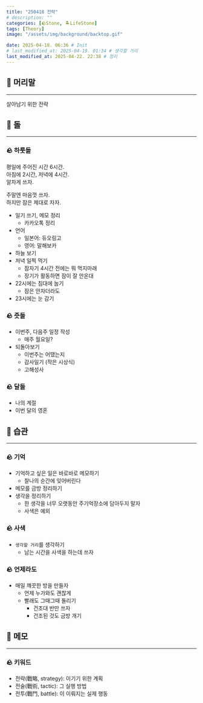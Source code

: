 ```yaml
---
title: "250418 전략"
# description: ""
categories: [🪨Stone, 🏝️LifeStone]
tags: [Theory]
image: "/assets/img/background/backtop.gif"

date: 2025-04-18. 06:36 # Init
# last_modified_at: 2025-04-19. 01:34 # 생각할 거리
last_modified_at: 2025-04-22. 22:38 # 정리
---
```


## 🗿 머리말

---

살아남기 위한 전략  

## 🗿 돌

---

### 🪨 하룻돌

평일에 주어진 시간 6시간.  
아침에 2시간, 저녁에 4시간.  
알차게 쓰자.  

주말엔 마음껏 쓰자.  
하지만 잠은 제대로 자자.  

- 일기 쓰기, 메모 정리
  - 카카오톡 정리
- 언어
  - 일본어: 듀오링고
  - 영어: 말해보카
- 하늘 보기
- 저녁 일찍 먹기
  - 잠자기 4시간 전에는 뭐 먹지마래
  - 장기가 활동하면 잠이 잘 안온대
- 22시에는 침대에 눕기
  - 잠은 안자더라도
- 23시에는 눈 감기

### 🪨 줏돌

- 이번주, 다음주 일정 작성
  - 매주 월요일?
- 되돌아보기
  - 이번주는 어땠는지
  - 감사일기 (작은 시상식)
  - 고해성사

### 🪨 달돌

- 나의 계절
- 이번 달의 영혼

## 🗿 습관

---

### 🪨 기억

- 기억하고 싶은 일은 바로바로 메모하기
  - 찰나의 순간에 잊어버린다
- 메모를 금방 정리하기
- 생각을 정리하기
  - 한 생각을 너무 오랫동안 주기억장소에 담아두지 말자
  - 사색은 예외

### 🪨 사색

- `생각할 거리`를 생각하기
  - 남는 시간을 사색을 하는데 쓰자

### 🪨 언제라도

- 매일 꺠끗한 방을 만들자
  - 언제 누가와도 괜찮게
  - 빨래도 그때그때 돌리기
    - 건조대 반만 쓰자
    - 건조된 것도 금방 개기

## 🗿 메모

---

### 🪨 키워드

- 전략(戰略, strategy): 이기기 위한 계획
- 전술(戰術, tactic): 그 실행 방법
- 전투(戰鬥, battle): 이 이뤄지는 실제 행동
